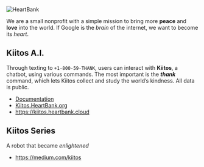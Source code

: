 ![HeartBank](https://cdn.rawgit.com/HeartBank/media/master/heartbank.png "HeartBank")

We are a small nonprofit with a simple mission to bring more **peace** and **love** into the world. If Google is the _brain_ of the internet, we want to become its _heart_.

## Kiitos A.I.

Through texting to `+1-800-59-THANK`, users can interact with **Kiitos**, a chatbot, using various commands. The most important is the ***thank*** command, which lets Kiitos collect and study the world’s kindness. All data is public.

- [Documentation](https://github.com/HeartBank/heartbank.github.io/wiki/Introduction)
- [Kiitos.HeartBank.org](http://kiitos.heartbank.org)
- https://kiitos.heartbank.cloud

## Kiitos Series

A robot that became _enlightened_

- https://medium.com/kiitos
